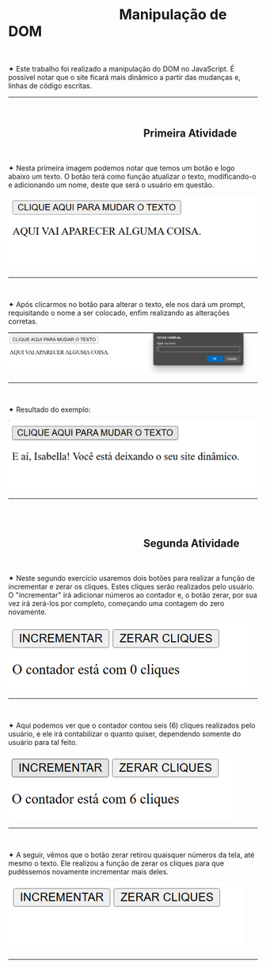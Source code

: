 <h1>        Manipulação de DOM</h1>
<br>
<p>✦ Este trabalho foi realizado a manipulação do DOM no JavaScript.
É possível notar que o site ficará mais dinâmico a partir das mudanças e,
linhas de código escritas.</p>
<hr>
<br>
<h2>             Primeira Atividade</h2>
<br>
<p>✦ Nesta primeira imagem podemos notar que temos um botão e logo abaixo um texto.
O botão terá como função atualizar o texto, modificando-o e adicionando um nome,
deste que será o usuário em questão.</p>
<img src="/imagens/imagem-atv1.png" alt="imagem-inicial">
<hr>
<br>
<p>✦ Após clicarmos no botão para alterar o texto, ele nos dará um prompt,
requisitando o nome a ser colocado, enfim realizando as alterações corretas.</p>
<img src="/imagens/imagem2-atv1.png" alt="segunda-imagem">
<hr>
<br>
<p>✦ Resultado do exemplo:</p>
<img src="/imagens/imagem3-atv1.png" alt="segunda-imagem">
<hr>
<br>
<br>
<h2>             Segunda Atividade</h2>
<br>
<p>✦ Neste segundo exercício usaremos dois botões para realizar a função de
incrementar e zerar os cliques. Estes cliques serão realizados pelo usuário. O "incrementar"
irá adicionar números ao contador e, o botão zerar, por sua vez irá zerá-los por completo,
começando uma contagem do zero novamente.</p>
<img src="/imagens/imagem-atv2.png" alt="imagem-inicial">
<hr>
<br>
<p>✦ Aqui podemos ver que o contador contou seis (6) cliques realizados pelo usuário,
e ele irá contabilizar o quanto quiser, dependendo somente do usuário para tal feito.</p>
<img src="/imagens/imagem2-atv2.png" alt="segunda-imagem">
<hr>
<br>
<p>✦ A seguir, vêmos que o botão zerar retirou quaisquer números da tela, até mesmo o texto.
Ele realizou a função de zerar os cliques para que pudéssemos novamente incrementar mais deles.</p>
<img src="/imagens/imagem3-atv2.png" alt="segunda-imagem">
<hr>